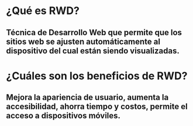 # ¿Qué es RWD?

## Técnica de Desarrollo Web que permite que los sitios web se ajusten automáticamente al dispositivo del cual están siendo visualizadas.

# ¿Cuáles son los beneficios de RWD?

## Mejora la apariencia de usuario, aumenta la accesibilidad, ahorra tiempo y costos, permite el acceso a dispositivos móviles.
